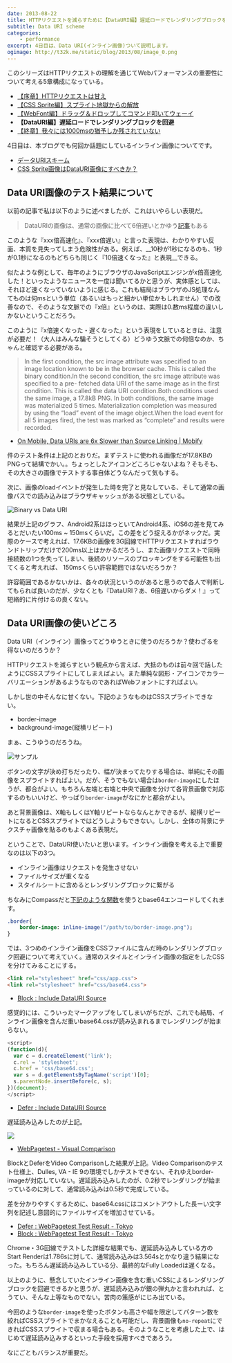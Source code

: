 ```yaml
---
date: 2013-08-22
title: HTTPリクエストを減らすために【DataURI編】遅延ロードでレンダリングブロックを回避
subtitle: Data URI scheme
categories: 
    - performance
excerpt: 4日目は、Data URI(インライン画像)ついて説明します。
ogimage: http://t32k.me/static/blog/2013/08/image_0.png
---
```


このシリーズはHTTPリクエストの理解を通じてWebパフォーマンスの重要性について考える5章構成になっている。

+ [【序章】HTTPリクエストは甘え](/mol/log/reduce-http-requests-overview/)
+ [【CSS Sprite編】スプライト地獄からの解放](/mol/log/reduce-http-requests-css-sprite/)
+ [【WebFont編】ドラッグ＆ドロップしてコマンド叩いてウェーイ](/mol/log/reduce-http-requests-webfont/)
+ __【DataURI編】遅延ロードでレンダリングブロックを回避__
+ [【終章】我々には1000msの猶予しか残されていない](/mol/log/reduce-http-requests-one-second/)

4日目は、本ブログでも何回か話題にしているインライン画像についてです。

+ [データURIスキーム](/mol/log/data-uri-scheme/)
+ [CSS Sprite画像はDataURI画像にすべきか？](/mol/log/sprite-image-vs-inline-image/)

## Data URI画像のテスト結果について

以前の記事で私は以下のように述べましたが、これはいやらしい表現だ。

> DataURIの画像は、通常の画像に比べて6倍遅いとかゆう[記事](http://www.mobify.com/blog/data-uris-are-slow-on-mobile/)もある

このような『xxx倍高速化』、『xxx倍遅い』と言った表現は、わかりやすい反面、本質を見失ってしまう危険性がある。例えば、__10秒が1秒になるのも、1秒が0.1秒になるのもどちらも同じく『10倍速くなった』と表現__できる。

似たような例として、毎年のようにブラウザのJavaScriptエンジンがx倍高速化した！といったようなニュースを一度は聞いてるかと思うが、実体感としては、それほど速くなっていないように感じる。これも結局はブラウザのJS処理なんてものは何msという単位（あるいはもっと細かい単位かもしれません）での改善なので、そのような文脈での『x倍』というのは、実際は0.数ms程度の違いしかないということだろう。

このように『x倍速くなった・遅くなった』という表現をしているときは、注意が必要だ！（大人はみんな騙そうとしてくる）どうゆう文脈での何倍なのか、ちゃんと確認する必要がある。

> In the first condition, the src image attribute was specified to an image location known to be in the browser cache. This is called the binary condition.In the second condition, the src image attribute was specified to a pre- fetched data URI of the same image as in the first condition. This is called the data URI condition.Both conditions used the same image, a 17.8kB PNG. In both conditions, the same image was materialized 5 times. Materialization completion was measured by using the “load” event of the image object.When the load event for all 5 images fired, the test was marked as “complete” and results were recorded.

+ [On Mobile, Data URIs are 6x Slower than Source Linking | Mobify](http://www.mobify.com/blog/data-uris-are-slow-on-mobile/)

件のテスト条件は上記のとおりだ。まずテストに使われる画像だが17.8KBのPNGって結構でかい。。ちょっとしたアイコンどころじゃないよね？そもそも、その大きさの画像でテストする事自体どうなんだって気もする。

次に、画像のloadイベントが発生した時を完了と見なしている、そして通常の画像パスでの読み込みはブラウザキャッシュがある状態としている。

![Binary vs Data URI](http://t32k.me/static/blog/2013/08/image_0.png)

結果が上記のグラフ、Android2系はほっといてAndroid4系、iOS6の差を見てみるとだいたい100ms ~ 150msくらいだ。この差をどう捉えるかがネックだ。実際のケースで考えれば、17.6KBの画像を3G回線でHTTPリクエストすればラウンドトリップだけで200ms以上はかかるだろうし、また画像リクエストで同時接続数の1つを失ってしまい、後続のリソースのブロッキングをする可能性も出てくると考えれば、 150msくらい許容範囲ではないだろうか？

許容範囲であるかないかは、各々の状況というのがあると思うので各人で判断してもられば良いのだが、少なくとも『DataURI？あ、6倍遅いからダメ！』って短絡的に片付けるの良くない。


## Data URI画像の使いどころ

Data URI（インライン）画像ってどうゆうときに使うのだろうか？使わざるを得ないのだろうか？

HTTPリクエストを減らすという観点から言えば、大抵のものは前々回で話したようにCSSスプライトにしてしまえばよい。また単純な図形・アイコンでカラーバリエーションがあるようなものであればWebフォントにすればよい。

しかし世の中そんなに甘くない。下記のようなものはCSSスプライトできない。

+ border-image
+ background-image(縦横リピート)

まぁ、こうゆうのだろうね。

![サンプル](http://t32k.me/static/blog/2013/08/ss1.png)

ボタンの文字が決め打ちだったり、幅が決まってたりする場合は、単純にその画像をスプライトすればよい。だが、そうでもない場合は`border-image`にしたほうが、都合がよい。もちろん左端と右端と中央で画像を分けて各背景画像で対応するのもいいけど、やっぱり`border-image`がなにかと都合がよい。

あと背景画像は、X軸もしくはY軸リピートならなんとかできるが、縦横リピートになるとCSSスプライトではどうしようもできない。しかし、全体の背景にテクスチャ画像を貼るのもよくある表現だ。

ということで、DataURI使いたいと思います。インライン画像を考える上で重要なのは以下の3つ。

+ インライン画像はリクエストを発生させない
+ ファイルサイズが重くなる
+ スタイルシートに含めるとレンダリングブロックに繋がる

ちなみにCompassだと[下記のような関数](http://compass-style.org/reference/compass/helpers/inline-data/)を使うとbase64エンコードしてくれます。

```sass
.border{
    border-image: inline-image("/path/to/border-image.png");
}
```

では、3つめのインライン画像をCSSファイルに含んだ時のレンダリングブロック回避について考えていく。通常のスタイルとインライン画像の指定をしたCSSを分けてみることにする。

```html
<link rel="stylesheet" href="css/app.css">
<link rel="stylesheet" href="css/base64.css">
```

+ [Block : Include DataURI Source](https://dl.dropboxusercontent.com/u/356242/test/include-datauri/block.html)

感覚的には、こういったマークアップをしてしまいがちだが、これでも結局、インライン画像を含んだ重いbase64.cssが読み込まれるまでレンダリングが始まらない。

```javascript
<script>
(function(d){
  var c = d.createElement('link');
  c.rel = 'stylesheet';
  c.href = 'css/base64.css';
  var s = d.getElementsByTagName('script')[0];
  s.parentNode.insertBefore(c, s);
})(document);
</script>
```
+ [Defer : Include DataURI Source](https://dl.dropboxusercontent.com/u/356242/test/include-datauri/index.html)

遅延読み込みしたのが上記。

![](http://t32k.me/static/blog/2013/08/ss11.png)

+ [WebPagetest - Visual Comparison](http://www.webpagetest.org/video/compare.php?tests=130815_WY_66F,130815_9R_66G)

BlockとDeferをVideo Comparisonした結果が上記。Video Comparisonのテスト仕様上、Dulles, VA - IE 9の環境でしかテストできない、それゆえborder-imageが対応していない。遅延読み込みしたのが、0.2秒でレンダリングが始まっているのに対して、通常読み込みは0.5秒で完成している。

差を分かりやすくするために、base64.cssにはコメントアウトした長ーい文字列を記述し意図的にファイルサイズを増加させている。

+ [Defer : WebPagetest Test Result - Tokyo](http://www.webpagetest.org/result/130815_HC_66Z/)
+ [Block : WebPagetest Test Result - Tokyo](http://www.webpagetest.org/result/130817_22_D68/)

Chrome・3G回線でテストした詳細な結果でも、遅延読み込みしている方のStart Renderは1.786sに対して、通常読み込みは3.564sとかなり違う結果になった。もちろん遅延読み込みしている分、最終的なFully Loadedは遅くなる。

以上のように、懸念していたインライン画像を含む重いCSSによるレンダリングブロックを回避できるかと思うが、遅延読み込みが銀の弾丸かと言われれば、とうてい、そんな上等なものでない。苦肉の策感がにじみ出ている。

今回のような`border-image`を使ったボタンも高さや幅を限定してパターン数を絞ればCSSスプライトでまかなえることも可能だし、背景画像も`no-repeat`にできればCSSスプライトで収まる場合もある。そのようなことを考慮した上で、はじめて遅延読み込みするといった手段を採用すべきであろう。

なにごともバランスが重要だ。

